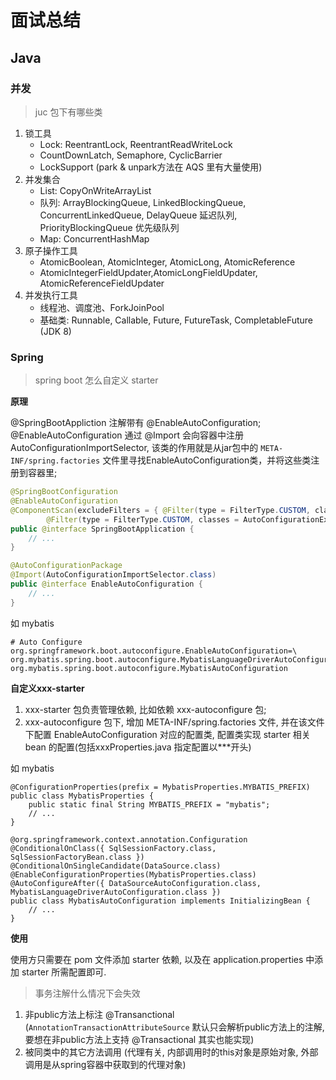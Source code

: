 # 面试总结

## Java

### 并发

> juc 包下有哪些类 

1. 锁工具
    - Lock: ReentrantLock, ReentrantReadWriteLock
    - CountDownLatch, Semaphore, CyclicBarrier
    - LockSupport (park & unpark方法在 AQS 里有大量使用)
2. 并发集合
    - List: CopyOnWriteArrayList
    - 队列: ArrayBlockingQueue, LinkedBlockingQueue, ConcurrentLinkedQueue, DelayQueue 延迟队列, PriorityBlockingQueue 优先级队列
    - Map: ConcurrentHashMap
3. 原子操作工具
    - AtomicBoolean, AtomicInteger, AtomicLong, AtomicReference
    - AtomicIntegerFieldUpdater,AtomicLongFieldUpdater, AtomicReferenceFieldUpdater
4. 并发执行工具
    - 线程池、调度池、ForkJoinPool
    - 基础类: Runnable, Callable, Future, FutureTask, CompletableFuture (JDK 8)

### Spring

> spring boot 怎么自定义 starter

**原理**

@SpringBootAppliction 注解带有 @EnableAutoConfiguration;
@EnableAutoConfiguration 通过 @Import 会向容器中注册 AutoConfigurationImportSelector, 该类的作用就是从jar包中的 `META-INF/spring.factories` 文件里寻找EnableAutoConfiguration类，并将这些类注册到容器里;

```java
@SpringBootConfiguration
@EnableAutoConfiguration
@ComponentScan(excludeFilters = { @Filter(type = FilterType.CUSTOM, classes = TypeExcludeFilter.class),
		@Filter(type = FilterType.CUSTOM, classes = AutoConfigurationExcludeFilter.class) })
public @interface SpringBootApplication {
    // ...
}

@AutoConfigurationPackage
@Import(AutoConfigurationImportSelector.class)
public @interface EnableAutoConfiguration {
    // ...
}
```

如 mybatis
```
# Auto Configure
org.springframework.boot.autoconfigure.EnableAutoConfiguration=\
org.mybatis.spring.boot.autoconfigure.MybatisLanguageDriverAutoConfiguration,\
org.mybatis.spring.boot.autoconfigure.MybatisAutoConfiguration
```

**自定义xxx-starter**

1. xxx-starter 包负责管理依赖, 比如依赖 xxx-autoconfigure 包;
2. xxx-autoconfigure 包下, 增加 META-INF/spring.factories 文件, 并在该文件下配置 EnableAutoConfiguration 对应的配置类, 配置类实现 starter 相关 bean 的配置(包括xxxProperties.java 指定配置以***开头)

如 mybatis
```
@ConfigurationProperties(prefix = MybatisProperties.MYBATIS_PREFIX)
public class MybatisProperties {
    public static final String MYBATIS_PREFIX = "mybatis";
    // ...
}

@org.springframework.context.annotation.Configuration
@ConditionalOnClass({ SqlSessionFactory.class, SqlSessionFactoryBean.class })
@ConditionalOnSingleCandidate(DataSource.class)
@EnableConfigurationProperties(MybatisProperties.class)
@AutoConfigureAfter({ DataSourceAutoConfiguration.class, MybatisLanguageDriverAutoConfiguration.class })
public class MybatisAutoConfiguration implements InitializingBean {
    // ...
}
```

**使用**

使用方只需要在 pom 文件添加 starter 依赖, 以及在 application.properties 中添加 starter 所需配置即可.


> 事务注解什么情况下会失效

1. 非public方法上标注 @Transanctional (`AnnotationTransactionAttributeSource` 默认只会解析public方法上的注解, 要想在非public方法上支持 @Transactional 其实也能实现) 
2. 被同类中的其它方法调用 (代理有关, 内部调用时的this对象是原始对象, 外部调用是从spring容器中获取到的代理对象)